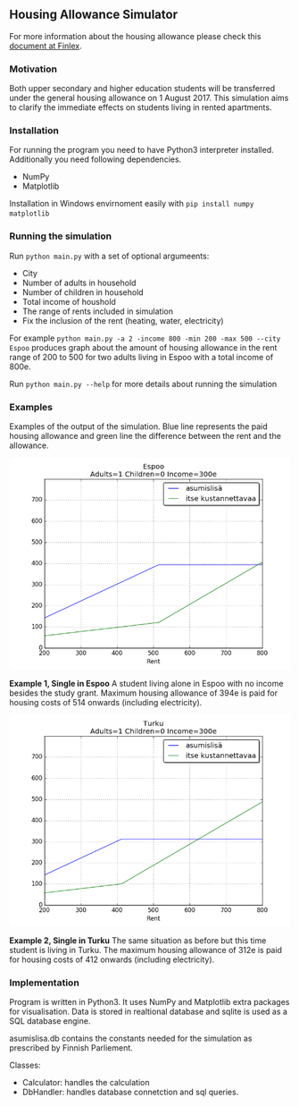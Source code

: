 ## Housing Allowance Simulator

For more information about the housing allowance please check this [document at Finlex](http://www.finlex.fi/fi/laki/alkup/2016/20161533?search%5Btype%5D=pika&search%5Bpika%5D=asumistuki).

### Motivation

Both upper secondary and higher education students will be transferred under the general housing allowance on 1 August 2017. This simulation aims to clarify the immediate effects on students living in rented apartments.

### Installation

For running the program you need to have Python3 interpreter installed. Additionally you need following dependencies.

* NumPy
* Matplotlib

Installation in Windows envirnoment easily with `pip install numpy matplotlib`

### Running the simulation

Run `python main.py` with a set of optional argumeents:

* City
* Number of adults in household
* Number of children in household
* Total income of houshold  
* The range of rents included in simulation
* Fix the inclusion of the rent (heating, water, electricity)

For example `python main.py -a 2 -income 800 -min 200 -max 500 --city Espoo` produces graph about the amount of housing allowance in the rent range of 200 to 500 for two adults living in Espoo with a total income of 800e.

Run `python main.py --help` for more details about running the simulation

### Examples

Examples of the output of the simulation. Blue line represents the paid housing allowance and green line the difference between the rent and the allowance.

![Figure 1](https://github.com/nnevalainen/general-housing-allowance-simulation/blob/master/Figures/figure_1.png)

**Example 1, Single in Espoo**
A student living alone in Espoo with no income besides the study grant. Maximum housing allowance of 394e is paid for housing costs of 514 onwards (including electricity).

![Figure 2](https://github.com/nnevalainen/general-housing-allowance-simulation/blob/master/Figures/figure_2.png)

**Example 2, Single in Turku**
The same situation as before but this time student is living in Turku. The maximum housing allowance of 312e is paid for housing costs of 412 onwards (including electricity).

### Implementation

Program is written in Python3. It uses NumPy and Matplotlib extra packages for visualisation. Data is stored in realtional database and sqlite is used as a SQL database engine.

asumislisa.db contains the constants needed for the simulation as prescribed by Finnish Parliement.

Classes:
* Calculator: handles the calculation
* DbHandler: handles database connetction and sql queries.
